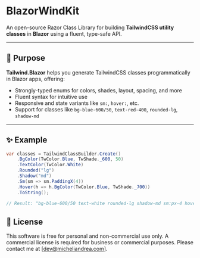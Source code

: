 # BlazorWindKit

An open-source Razor Class Library for building **TailwindCSS utility classes** in **Blazor** using a fluent, type-safe API.

---

## 🚀 Purpose

**Tailwind.Blazor** helps you generate TailwindCSS classes programmatically in Blazor apps, offering:

- Strongly-typed enums for colors, shades, layout, spacing, and more
- Fluent syntax for intuitive use
- Responsive and state variants like `sm:`, `hover:`, etc.
- Support for classes like `bg-blue-600/50`, `text-red-400`, `rounded-lg`, `shadow-md`

---

## ✨ Example

```csharp
var classes = TailwindClassBuilder.Create()
    .BgColor(TwColor.Blue, TwShade._600, 50)
    .TextColor(TwColor.White)
    .Rounded("lg")
    .Shadow("md")
    .Sm(sm => sm.PaddingX(4))
    .Hover(h => h.BgColor(TwColor.Blue, TwShade._700))
    .ToString();

// Result: "bg-blue-600/50 text-white rounded-lg shadow-md sm:px-4 hover:bg-blue-700"
```

## 📄 License
This software is free for personal and non-commercial use only.
A commercial license is required for business or commercial purposes.
Please contact me at [dev@micheliandrea.com].
